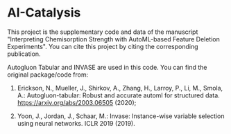# AI-Catalysis

This project is the supplementary code and data of the manuscript "Interpreting Chemisorption Strength with AutoML-based Feature Deletion Experiments". You can cite this project by citing the corresponding publication.

Autogluon Tabular and INVASE are used in this code. You can find the original package/code from:

1. Erickson, N., Mueller, J., Shirkov, A., Zhang, H., Larroy, P., Li, M., Smola, A.: Autogluon-tabular: Robust and accurate automl for structured data. https://arxiv.org/abs/2003.06505 (2020);

2. Yoon, J., Jordan, J., Schaar, M.: Invase: Instance-wise variable selection using neural networks. ICLR 2019 (2019).
